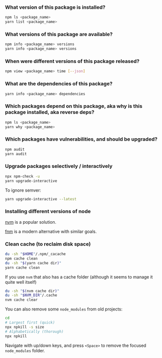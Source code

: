 ### What version of this package is installed?
```bash
npm ls <package_name>
yarn list <package_name>
```

### What versions of this package are available?
```bash
npm info <package_name> versions
yarn info <package_name> versions
```

### When were different versions of this package released?
```bash
npm view <package_name> time [--json]
```

### What are the dependencies of this package?
```bash
yarn info <package_name> dependencies
```

### Which packages depend on this package, aka why is this package installed, aka reverse deps?
```bash
npm ls <package_name>
yarn why <package_name>
```

### Which packages have vulnerabilities, and should be upgraded?
```bash
npm audit
yarn audit
```

### Upgrade packages selectively / interactively
```bash
npx npm-check -u
yarn upgrade-interactive
```

To ignore semver:
```bash
yarn upgrade-interactive --latest
```

### Installing different versions of node

[nvm](https://github.com/nvm-sh/nvm) is a popular solution.

[fnm](https://github.com/Schniz/fnm) is a modern alternative with similar goals.

### Clean cache (to reclaim disk space)
```bash
du -sh "$HOME"/.npm/_cacache
npm cache clean
du -sh "$(yarn cache dir)"
yarn cache clean
```

If you use `nvm` that also has a cache folder (although it seems to manage it quite well itself)
```bash
du -sh "$(nvm cache dir)"
du -sh "$NVM_DIR"/.cache
nvm cache clear
```

You can also remove some `node_modules` from old projects:
```bash
cd
# Largest first (quick)
npx npkill -s size
# Alphabetically (thorough)
npx npkill
```
Navigate with up/down keys, and press `<Space>` to remove the focused `node_modules` folder.

